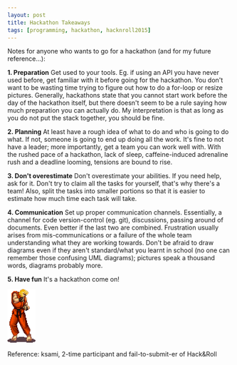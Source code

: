 ```yaml
---
layout: post
title: Hackathon Takeaways
tags: [programming, hackathon, hacknroll2015]
---
```


Notes for anyone who wants to go for a hackathon (and for my future reference...):

**1. Preparation**
    Get used to your tools. Eg. if using an API you have never used before, get familiar with it before going for the hackathon. You don't want to be wasting time trying to figure out how to do a for-loop or resize pictures. Generally, hackathons state that you cannot start work before the day of the hackathon itself, but there doesn't seem to be a rule saying how much preparation you can actually do. My interpretation is that as long as you do not put the stack together, you should be fine.

**2. Planning**
    At least have a rough idea of what to do and who is going to do what. If not, someone is going to end up doing all the work. It's fine to not have a leader; more importantly, get a team you can work well with. With the rushed pace of a hackathon, lack of sleep, caffeine-induced adrenaline rush and a deadline looming, tensions are bound to rise.

**3. Don't overestimate**
    Don't overestimate your abilities. If you need help, ask for it. Don't try to claim all the tasks for yourself, that's why there's a team! Also, split the tasks into smaller portions so that it is easier to estimate how much time each task will take.

**4. Communication**
    Set up proper communication channels. Essentially, a channel for code version-control (eg. git), discussions, passing around of documents. Even better if the last two are combined. Frustration usually arises from mis-communications or a failure of the whole team understanding what they are working towards. Don't be afraid to draw diagrams even if they aren't standard/what you learnt in school (no one can remember those confusing UML diagrams); pictures speak a thousand words, diagrams probably more.

**5. Have fun**
    It's a hackathon come on!

<img src="../images/ken-idle.gif" height="120px">

Reference: ksami, 2-time participant and fail-to-submit-er of Hack&Roll

